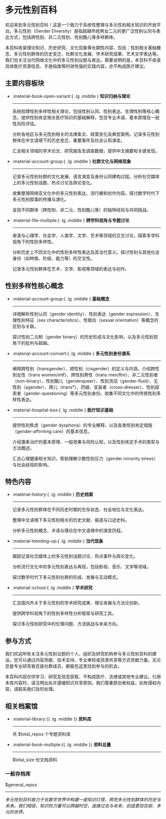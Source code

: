 # 多元性别百科

欢迎来到多元性别百科！这是一个致力于系统性整理与多元性别相关知识的开放平台。多元性别（Gender Diversity）是指超越传统男女二元的更广泛性别认同与表达方式，包括跨性别、非二元性别、性别酷儿等多样群体。

本百科收录理论知识、历史研究、文化现象等长期性内容，包括：性别相关基础概念、多元性别群体的历史变迁、社群文化发展、学术研究成果、艺术文学表达等。我们也关注当代网络文化中的多元性别议题与表达。需要说明的是，本百科不收录具体医疗资源信息、手册指南等时效性强的实践内容，亦不构成医疗建议。

## 主要内容板块

<div class="grid cards" markdown>

- :material-book-open-variant:{ .lg .middle } __知识归纳与理论__

    ---

    系统梳理性别多样性相关理论，包括性别认同、性别表达、生理性别等核心概念。提供性别肯定相关医疗知识的基础解释，包含专业术语、基本原理及一般性风险评估。

    分析各地区与多元性别相关的法律条文、政策变化及典型案例。记录多元性别群体在中文语境下的历史变迁、重要事件及社会认知演变。

    汇总相关领域的学术论文、研究报告及调查数据，提供中文摘要和关键发现。

- :material-account-group:{ .lg .middle } __社群文化与网络现象__

    ---

    记录多元性别社群的文化发展、语言演变及身份认同建构过程。分析社交媒体上的多元性别话题、热点讨论及舆论变化。

    收集整理网络亚文化中的多元性别表达、流行梗和创作内容。探讨数字时代下多元性别叙事的传播与演化。

    呈现不同群体（跨性别、非二元、性别酷儿等）的独特经验与共同挑战。

- :material-file-multiple:{ .lg .middle } __跨学科视角与专题讨论__

    ---

    收录与心理学、社会学、人类学、文学、艺术等领域的交叉讨论，探索多学科视角下的性别多样性。

    分析历史上不同文化中的性别多样性表达及其当代意义。探讨性别与其他社会身份（如种族、阶级、能力等）的交叉性。

    记录多元性别群体在艺术、文学、影视等领域的表达与创作。

</div>

## 性别多样性核心概念

<div class="grid cards" markdown>

- :material-account-group:{ .lg .middle } __基础概念__

    ---

    详细解析性别认同（gender identity）、性别表达（gender expression）、生理性别特征（sex characteristics）、性取向（sexual orientation）等概念的区别与关联。

    探讨性别二元制（gender binary）的历史形成与文化影响，以及多元性别视角下的批判与超越。

- :material-account-convert:{ .lg .middle } __多元性别身份谱系__

    ---

    阐释跨性别（transgender）、顺性别（cisgender）的定义与内涵，介绍跨性别女性（trans women/mtf）、跨性别男性（trans men/ftm）、非二元性别者（non-binary）、性别酷儿（genderqueer）、性别流动（gender-fluid）、无性别（agender）、跨儿（trans*）、药娘、变装者（cross-dresser）、性别探索者（gender-questioning）等多元性别身份。收集不同文化中的传统性别多样性表达。

- :material-hospital-box:{ .lg .middle } __医疗知识基础__

    ---

    提供性别焦虑（gender dysphoria）的专业解释，以及各类性别肯定措施（gender-affirming care）的基本信息。

    介绍激素治疗的基本原理、一般效果与风险认知，以及性别肯定手术的类型与方法概述。

    汇总心理健康相关知识，帮助理解少数性别压力（gender minority stress）与社会歧视的影响。

</div>

## 特色内容

<div class="grid cards" markdown>

- :material-history:{ .lg .middle } __历史档案__

    ---

    记录多元性别群体在不同历史时期的生存状态、社会地位与文化表达。

    整理中文语境下多元性别相关的历史文献、报道与口述史料。

    分析多元性别概念、术语与理论在中文语境中的演变历程。

- :material-trending-up:{ .lg .middle } __当代现象__

    ---

    跟踪记录社交媒体上的多元性别话题讨论、热点事件与舆论变化。

    分析流行文化中的多元性别表达与再现，包括影视、音乐、文学等领域。

    探讨数字时代下多元性别社群的形成、发展与互动模式。

- :material-school:{ .lg .middle } __学术研究__

    ---

    汇总国内外关于多元性别的学术研究成果、理论发展与方法论创新。

    提供跨学科视角下的性别多样性分析框架与研究工具。

    探讨多元性别研究中的伦理问题、方法挑战与未来方向。

</div>

## 参与方式

我们欢迎所有关注多元性别议题的个人、组织及研究机构参与多元性别百科的建设。您可以通过内容贡献、技术支持、专业审校或资源共享等方式贡献力量。无论您是专业研究者还是社群成员，都能在这里找到参与的机会。

本百科内容仅供学习、研究及信息获取，不构成医疗、法律或其他专业建议。引用本库内容时，请注明出处并遵循知识共享原则。我们尊重原创者权益，如有侵权内容，请联系我们及时处理。

## 相关档案馆

<div class="grid cards" markdown>

- :material-library:{{ .lg .middle }} __资料库__

    ---

    共 $total_repos 个专题资料库

- :material-book-multiple:{{ .lg .middle }} __资料总量__

    ---

    $total_size 份文档资料

</div>

### 一般存档库

<div class="grid cards" markdown>

$general_repos

</div>

---

*多元性别百科致力于在数字世界中构建一座知识灯塔，照亮多元性别群体的历史与未来。我们相信，知识的力量可以跨越时空，连接过去与未来，创造更加包容、多元的世界。*
